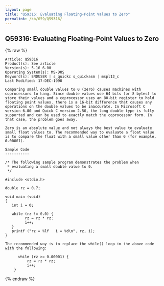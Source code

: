 ```yaml
---
layout: page
title: "Q59316: Evaluating Floating-Point Values to Zero"
permalink: /kb/059/Q59316/
---
```


## Q59316: Evaluating Floating-Point Values to Zero

{% raw %}

	Article: Q59316
	Product(s): See article
	Version(s): 5.10 6.00
	Operating System(s): MS-DOS
	Keyword(s): ENDUSER | s_quickc s_quickasm | mspl13_c
	Last Modified: 17-DEC-1990
	
	Comparing small double values to 0 (zero) causes machines with
	coprocessors to hang. Since double values use 64 bits (or 8 bytes) to
	store their values and a coprocessor uses an 80-bit register to hold
	floating point values, there is a 16-bit difference that causes any
	operations on the double values to be inaccurate. In Microsoft C
	version 6.00 and Quick C version 2.50, the long double type is fully
	supported and can be used to exactly match the coprocessor form. In
	that case, the problem goes away.
	
	Zero is an absolute value and not always the best value to evaluate
	small float values to. The recommended way to evaluate a float value
	is to compare the float with a small value other than 0 (for example,
	0.00001).
	
	Sample Code
	-----------
	
	/* The following sample program demonstrates the problem when
	 * evaluating a small double value to 0.
	 */
	
	#include <stdio.h>
	
	double rz = 0.7;
	
	void main (void)
	{
	   int i = 0;
	
	   while (rz != 0.0) {
	         rz = rz * rz;
	         i++;
	   }
	   printf ("rz = %lf   i = %d\n", rz, i);
	}
	
	The recommended way is to replace the while() loop in the above code
	with the following:
	
	      while (rz >= 0.00001) {
	          rz = rz * rz;
	          i++;
	    }

{% endraw %}
